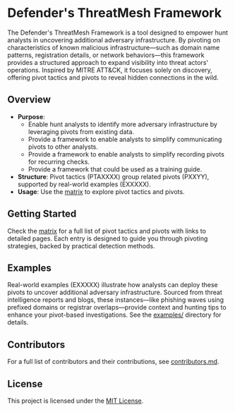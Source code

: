 # Defender's ThreatMesh Framework

The Defender's ThreatMesh Framework is a tool designed to empower hunt analysts in uncovering additional adversary infrastructure. By pivoting on characteristics of known malicious infrastructure—such as domain name patterns, registration details, or network behaviors—this framework provides a structured approach to expand visibility into threat actors' operations. Inspired by MITRE ATT&CK, it focuses solely on discovery, offering pivot tactics and pivots to reveal hidden connections in the wild.

## Overview
- **Purpose**:
   - Enable hunt analysts to identify more adversary infrastructure by leveraging pivots from existing data.
   - Provide a framework to enable analysts to simplify communicating pivots to other analysts.
   - Provide a framework to enable analysts to simplify recording pivots for recurring checks.
   - Provide a framework that could be used as a training guide.
- **Structure**: Pivot tactics (PTAXXXX) group related pivots (PXXYY), supported by real-world examples (EXXXXX).
- **Usage**: Use the [matrix](matrix.md) to explore pivot tactics and pivots.

## Getting Started
Check the [matrix](matrix.md) for a full list of pivot tactics and pivots with links to detailed pages. Each entry is designed to guide you through pivoting strategies, backed by practical detection methods.

## Examples
Real-world examples (EXXXXX) illustrate how analysts can deploy these pivots to uncover additional adversary infrastructure. Sourced from threat intelligence reports and blogs, these instances—like phishing waves using prefixed domains or registrar overlaps—provide context and hunting tips to enhance your pivot-based investigations. See the [examples/](examples/) directory for details.

## Contributors
For a full list of contributors and their contributions, see [contributors.md](contributors.md).

## License
This project is licensed under the [MIT License](LICENSE).
